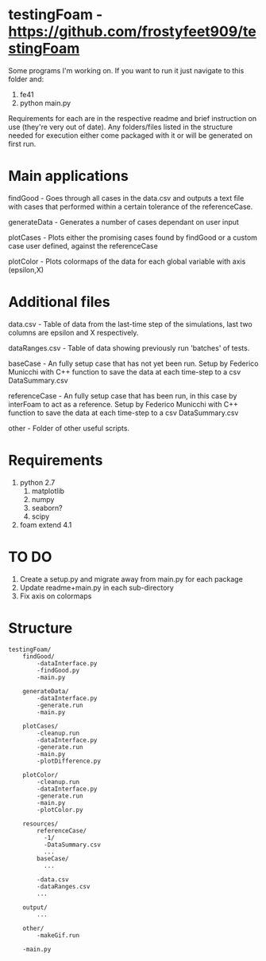 # testingFoam - https://github.com/frostyfeet909/testingFoam
Some programs I'm working on. If you want to run it just navigate to this folder and: 

1. fe41
2. python main.py

Requirements for each are in the respective readme and brief instruction on use (they're very out of date). Any folders/files listed in the structure needed for execution either come packaged with it or will be generated on first run.

# Main applications
findGood - Goes through all cases in the data.csv and outputs a text file with cases that performed within a certain tolerance of the referenceCase.

generateData - Generates a number of cases dependant on user input

plotCases - Plots either the promising cases found by findGood or a custom case user defined, against the referenceCase

plotColor - Plots colormaps of the data for each global variable with axis (epsilon,X)

# Additional files
data.csv - Table of data from the last-time step of the simulations, last two columns are epsilon and X respectively.

dataRanges.csv - Table of data showing previously run 'batches' of tests.

baseCase - An fully setup case that has not yet been run. Setup by Federico Municchi with C++ function to save the data at each time-step to a csv DataSummary.csv

referenceCase - An fully setup case that has been run, in this case by interFoam to act as a reference. Setup by Federico Municchi with C++ function to save the data at each time-step to a csv DataSummary.csv

other - Folder of other useful scripts.

# Requirements
1. python 2.7
    1. matplotlib
    2. numpy
    3. seaborn?
    4. scipy
2. foam extend 4.1

# TO DO
1. Create a setup.py and migrate away from main.py for each package
2. Update readme+main.py in each sub-directory
4. Fix axis on colormaps

# Structure

    testingFoam/
        findGood/
            -dataInterface.py
            -findGood.py
            -main.py
    
        generateData/
            -dataInterface.py
            -generate.run
            -main.py
    
        plotCases/
            -cleanup.run
            -dataInterface.py
            -generate.run
            -main.py
            -plotDifference.py
    
        plotColor/
            -cleanup.run
            -dataInterface.py
            -generate.run
            -main.py
            -plotColor.py
      
        resources/
            referenceCase/
              -1/
              -DataSummary.csv
              ...
            baseCase/
              ...
              
            -data.csv
            -dataRanges.csv
            ...
      
        output/
            ...
  
        other/
            -makeGif.run
            
        -main.py
